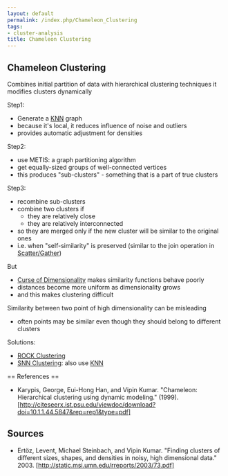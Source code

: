 ```yaml
---
layout: default
permalink: /index.php/Chameleon_Clustering
tags:
- cluster-analysis
title: Chameleon Clustering
---
```

<!-- stub -->

## Chameleon Clustering
Combines initial partition of data with hierarchical clustering techniques 
it modifies clusters dynamically

Step1: 
- Generate a [KNN](KNN) graph
- because it's local, it reduces influence of noise and outliers
- provides automatic adjustment for densities


Step2:
- use METIS: a graph partitioning algorithm 
- get equally-sized groups of well-connected vertices 
- this produces "sub-clusters" - something that is a part of true clusters


Step3:
- recombine sub-clusters 
- combine two clusters if
  - they are relatively close
  - they are relatively interconnected 
- so they are merged only if the new cluster will be similar to the original ones 
- i.e. when "self-similarity" is preserved (similar to the join operation in [Scatter/Gather](Scatter_Gather))


But 
- [Curse of Dimensionality](Curse_of_Dimensionality) makes similarity functions behave poorly
- distances become more uniform as dimensionality grows
- and this makes clustering difficult 

Similarity between two point of high dimensionality can be misleading
- often points may be similar even though they should belong to different clusters 


Solutions:
- [ROCK Clustering](ROCK_Clustering)
- [SNN Clustering](SNN_Clustering): also use [KNN](KNN)


== References == 
- Karypis, George, Eui-Hong Han, and Vipin Kumar. "Chameleon: Hierarchical clustering using dynamic modeling." (1999). [http://citeseerx.ist.psu.edu/viewdoc/download?doi=10.1.1.44.5847&rep=rep1&type=pdf]

## Sources
- Ertöz, Levent, Michael Steinbach, and Vipin Kumar. "Finding clusters of different sizes, shapes, and densities in noisy, high dimensional data." 2003. [http://static.msi.umn.edu/rreports/2003/73.pdf]
